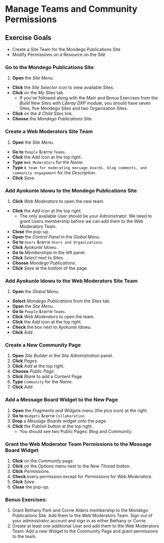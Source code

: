 # Manage Teams and Community Permissions 

## Exercise Goals 
* Create a Site Team for the Mondego Publications Site 
* Modify Permissions on a Resource on the Site 

### Go to the Mondego Publications Site 
1. **Open** the _Site Menu_. 
* **Click** the _Site Selector_ icon to view available Sites. 
* **Click** on the _My Sites_ tab. 
	* If you've followed along with the Main and Bonus Exercises from the _Build New Sites with Liferay DXP_ module, you should have seven Sites, five Mondego Sites and two Organization Sites. 
* **Click** on the _4 Child Sites_ link. 
* **Choose** the _Mondego Publications_ Site. 

### Create a Web Moderators Site Team 
1. **Open** the _Site Menu_. 
* **Go to** `People` &rarrw `Teams`. 
* **Click** the _Add_ icon at the top right. 
* **Type** `Web Moderators` for the _Name_. 
* **Type** `A team for moderating message boards, blog comments, and community engagement` for the _Description_. 
* **Click** _Save_. 

### Add Ayokunle Idowu to the Mondego Publications Site 
1. **Click** _Web Moderators_ to open the new team. 
* **Click** the _Add_ icon at the top right. 
	- The only available User should be your Administrator. We need to grant Users membership before we can add them to the Web Moderators Team. 
* **Close** the pop-up. 
* **Open** the _Control Panel_ in the _Global Menu_. 
* **Go to** `Users` &rarrw `Users and Organizations`. 
* **Click** _Ayokunle Idowu_. 
* **Go to** _Memberships_ in the left panel. 
* **Click** _Select_ next to _Sites_. 
* **Choose** _Mondego Publications_. 
* **Click** _Save_ at the bottom of the page. 

### Add Ayokunle Idowu to the Web Moderators Site Team 
1. **Open** the _Global Menu_. 
* **Select** _Mondego Publications_ from the _Sites_ tab. 
* **Open** the _Site Menu_. 
* **Go to** `People` &rarrw `Teams`. 
* **Click** _Web Moderators_ to open the team. 
* **Click** the _Add_ icon at the top right. 
* **Check** the box next to _Ayokunle Idowu_. 
* **Click** _Add_. 

### Create a New Community Page 
1. **Open** _Site Builder_ in the _Site Administration_ panel. 
2. **Click** _Pages_. 
3. **Click** _Add_ at the top right. 
4. **Choose** _Public Page_. 
5. **Click** _Blank_ to add a Content Page. 
6. **Type** `Community` for the _Name_. 
7. **Click** _Add_. 

### Add a Message Board Widget to the New Page 
1. **Open** the _Fragments and Widgets_ menu (the plus icon) at the right. 
2. **Go to** `Widgets` &rarrw `Collaboration`. 
3. **Drop** a _Message Boards_ widget onto the page. 
4. **Click** the _Publish_ button at the top right. 
	- You should see two Public Pages: _Blog_ and _Community_. 

### Grant the Web Moderator Team Permissions to the Message Board Widget 
1. **Click** on the _Community_ page. 
2. **Click** on the _Options_ menu next to the _New Thread_ button. 
3. **Click** _Permissions_. 
4. **Check** every permission except for _Permissions_ for _Web Moderators_. 
5. **Click** _Save_. 
6. **Close** the pop-up. 

### Bonus Exercises: 
1. Grant Bethany Park and Corrie Alders membership to the Mondego Publications Site. Add them to the Web Moderators Team. Sign out of your administrator account and sign in as either Bethany or Corrie. 
2. Create at least one additional User and add them to the Web Moderators Team. Add a new Widget to the Community Page and grant permissions to the team. 